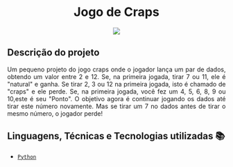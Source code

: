 <h1 align="center"> Jogo de Craps </h1>
<p align="center"><img src="http://img.shields.io/static/v1?label=STATUS&message=FINALIZADO&color=RED&style=for-the-badge"/></p>


## Descrição do projeto 
<p align="justify">
  Um pequeno projeto do jogo craps onde o jogador lança um par de dados, obtendo um valor entre 2 e 12. Se, na primeira jogada, tirar 7 ou 11, ele é "natural" e ganha. Se tirar 2, 3 ou 12 na primeira jogada, isto é chamado de "craps" e ele perde. Se, na primeira jogada, você fez um 4, 5, 6, 8, 9 ou 10,este é seu "Ponto". O objetivo agora é continuar jogando os dados até tirar este número novamente. Mas se tirar um 7 no dados antes de tirar o mesmo número, o jogador perde!
</p>

## Linguagens, Técnicas e Tecnologias utilizadas :books:
- [``Python``](https://www.python.org)
